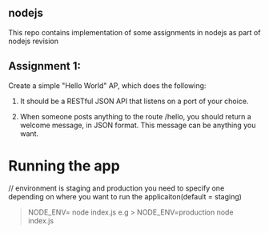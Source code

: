 ## nodejs
This repo contains implementation of some assignments in nodejs as part of nodejs revision


## Assignment 1: 

Create a simple "Hello World" AP, which does the following:

1. It should be a RESTful JSON API that listens on a port of your choice. 

2. When someone posts anything to the route /hello, you should return a welcome message, in JSON format. This message can be anything you want. 

# Running the app
// environment is staging and production you need to specify one depending on where you want to run the applicaiton(default = staging)
> NODE_ENV=<environment> node index.js
  e.g > NODE_ENV=production node index.js



